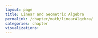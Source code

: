 ```yaml
---
layout: page
title: Linear and Geometric Algebra
permalink: /chapter/math/linearAlgebra/
categories: chapter
visualizations:
---
```


